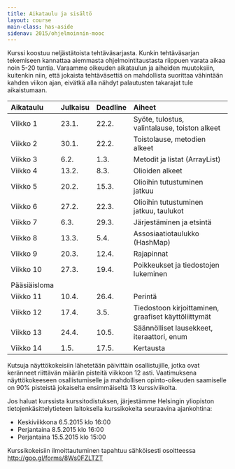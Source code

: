```yaml
---
title: Aikataulu ja sisältö
layout: course
main-class: has-aside
sidenav: 2015/ohjelmoinnin-mooc
---
```


Kurssi koostuu neljästätoista tehtäväsarjasta. 
Kunkin tehtäväsarjan tekemiseen kannattaa aiemmasta ohjelmointitaustasta riippuen varata aikaa noin 5-20 tuntia. 
Varaamme oikeuden aikataulun ja aiheiden muutoksiin, kuitenkin niin, että jokaista tehtäväsettiä on mahdollista suorittaa vähintään kahden viikon ajan, eivätkä alla nähdyt palautusten takarajat tule aikaistumaan.

Aikataulu  | Julkaisu  | Deadline | Aiheet
:--------- |:--------- |:-------- |:-------
Viikko 1   | 23.1.     | 22.2.     |  Syöte, tulostus, valintalause, toiston alkeet
Viikko 2   | 30.1.     | 22.2.     |  Toistolause, metodien alkeet
Viikko 3   | 6.2.      | 1.3.      |  Metodit ja listat (ArrayList)
Viikko 4   | 13.2.     | 8.3.      |  Olioiden alkeet
Viikko 5   | 20.2.     | 15.3.     |  Olioihin tutustuminen jatkuu
Viikko 6   | 27.2.     | 22.3.     |  Olioihin tutustuminen jatkuu, taulukot
Viikko 7   | 6.3.      | 29.3.     |  Järjestäminen ja etsintä
Viikko 8   | 13.3.     | 5.4.      |  Assosiaatio&shy;taulukko (HashMap)
Viikko 9   | 20.3.     | 12.4.     |  Rajapinnat
Viikko 10  | 27.3.     | 19.4.     |  Poikkeukset ja tiedostojen lukeminen
Pääsiäisloma |||
Viikko 11  | 10.4.     | 26.4.     |  Perintä
Viikko 12  | 17.4.     | 3.5.      |  Tiedostoon kirjoittaminen, graafiset käyttöliittymät
Viikko 13  | 24.4.     | 10.5.     |  Säännölliset lausekkeet, iteraattori, enum
Viikko 14  | 1.5.      | 17.5.     |  Kertausta

Kutsuja näyttökokeisiin lähetetään päivittäin osallistujille, jotka ovat keränneet riittävän määrän pisteitä viikkoon 12 asti. Vaatimuksena näyttökokeeseen osallistumiselle ja mahdollisen opinto-oikeuden saamiselle on 90% pisteistä jokaiselta ensimmäiseltä 13 kurssiviikolta.


Jos haluat kurssista kurssitodistuksen, järjestämme Helsingin yliopiston tietojenkäsittelytieteen laitoksella kurssikokeita seuraavina ajankohtina:

- Keskiviikkona 6.5.2015 klo 16:00
- Perjantaina 8.5.2015 klo 16:00
- Perjantaina 15.5.2015 klo 15:00

Kurssikokeisiin ilmoittautuminen tapahtuu sähköisesti osoitteessa http://goo.gl/forms/8Ws0FZLTZT
